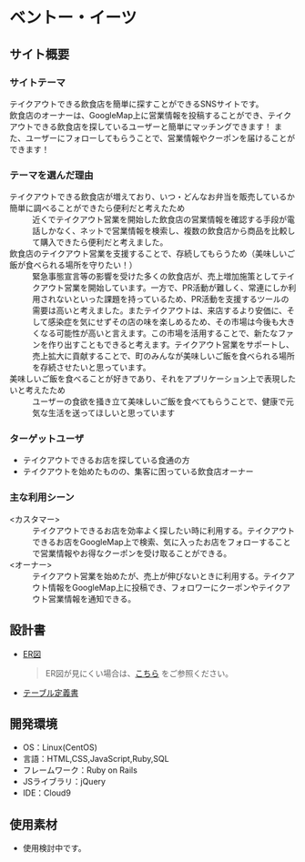 # ベントー・イーツ

## サイト概要

### サイトテーマ
テイクアウトできる飲食店を簡単に探すことができるSNSサイトです。<br>
飲食店のオーナーは、GoogleMap上に営業情報を投稿することができ、テイクアウトできる飲食店を探しているユーザーと簡単にマッチングできます！
また、ユーザーにフォローしてもらうことで、営業情報やクーポンを届けることができます！

### テーマを選んだ理由
<dl>
  <dt>テイクアウトできる飲食店が増えており、いつ・どんなお弁当を販売しているか簡単に調べることができたら便利だと考えたため</dt>
  <dd>近くでテイクアウト営業を開始した飲食店の営業情報を確認する手段が電話しかなく、ネットで営業情報を検索し、複数の飲食店から商品を比較して購入できたら便利だと考えました。</dd>
  
  <dt>飲食店のテイクアウト営業を支援することで、存続してもらうため（美味しいご飯が食べられる場所を守りたい！）</dt>
  <dd>緊急事態宣言等の影響を受けた多くの飲食店が、売上増加施策としてテイクアウト営業を開始しています。一方で、PR活動が難しく、常連にしか利用されないといった課題を持っているため、PR活動を支援するツールの需要は高いと考えました。またテイクアウトは、来店するより安価に、そして感染症を気にせずその店の味を楽しめるため、その市場は今後も大きくなる可能性が高いと言えます。この市場を活用することで、新たなファンを作り出すこともできると考えます。テイクアウト営業をサポートし、売上拡大に貢献することで、町のみんなが美味しいご飯を食べられる場所を存続させたいと思っています。</dd>
  
  <dt>美味しいご飯を食べることが好きであり、それをアプリケーション上で表現したいと考えたため</dt>
  <dd>ユーザーの食欲を掻き立て美味しいご飯を食べてもらうことで、健康で元気な生活を送ってほしいと思っています</dd>
</dl>

### ターゲットユーザ
- テイクアウトできるお店を探している食通の方
- テイクアウトを始めたものの、集客に困っている飲食店オーナー

### 主な利用シーン
<dl>
  <dt><カスタマー></dt>
  <dd>テイクアウトできるお店を効率よく探したい時に利用する。テイクアウトできるお店をGoogleMap上で検索、気に入ったお店をフォローすることで営業情報やお得なクーポンを受け取ることができる。</dd>
  <dt><オーナー></dt>
  <dd>テイクアウト営業を始めたが、売上が伸びないときに利用する。テイクアウト情報をGoogleMap上に投稿でき、フォロワーにクーポンやテイクアウト営業情報を通知できる。</dd>
</dl>

## 設計書
- [ER図](https://drive.google.com/file/d/190SQWqajMvwmHvLalG3qwr6rYdJWSofj/view?usp=sharing)<br>
  >ER図が見にくい場合は、[こちら](https://user-images.githubusercontent.com/102851643/171576235-b4da10d4-e7ea-44fe-bedf-a31bcc030a23.png) をご参照ください。
- [テーブル定義書](https://docs.google.com/spreadsheets/d/18Yz6ZwXigmcGdX10d_hcda0BXtH84INP/edit#gid=756628059)


## 開発環境
- OS：Linux(CentOS)
- 言語：HTML,CSS,JavaScript,Ruby,SQL
- フレームワーク：Ruby on Rails
- JSライブラリ：jQuery
- IDE：Cloud9

## 使用素材
- 使用検討中です。
